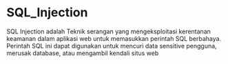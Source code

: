 # SQL_Injection
SQL Injection adalah Teknik serangan yang mengeksploitasi kerentanan keamanan dalam aplikasi web untuk memasukkan perintah SQL berbahaya. Perintah SQL ini  dapat  digunakan  untuk mencuri data sensitive pengguna, merusak database, atau mengambil kendali situs web

